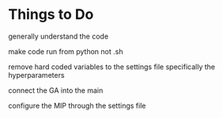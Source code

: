 # Things to Do

generally understand the code

make code run from python not .sh

remove hard coded variables to the settings file
    specifically the hyperparameters

connect the GA into the main

configure the MIP through the settings file
